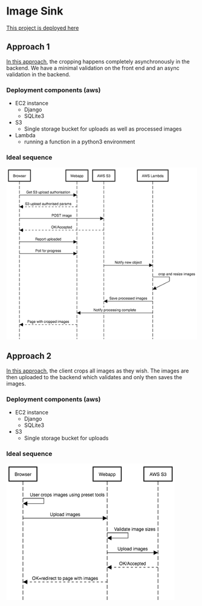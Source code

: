 # Image Sink
[This project is deployed here](http://13.235.232.147/gallery/)

## Approach 1

[In this approach](http://ec2-15-206-14-176.ap-south-1.compute.amazonaws.com/uploader/), the cropping happens completely asynchronously in the backend. We have a minimal validation on the front end and an async validation in the backend.

### Deployment components (aws)
- EC2 instance
  - Django
  - SQLite3
- S3
  - Single storage bucket for uploads as well as processed images
- Lambda 
  - running a function in a python3 environment

### Ideal sequence
![Sequence diagram](docs/sequence1.png)

## Approach 2

[In this approach](http://ec2-15-206-14-176.ap-south-1.compute.amazonaws.com/uploader/precropped), the client crops all images as they wish. The images are then uploaded to the backend which validates and only then saves the images.

### Deployment components (aws)
- EC2 instance
  - Django
  - SQLite3
- S3
  - Single storage bucket for uploads
  
### Ideal sequence
![Sequence diagram](docs/sequence2.png)

